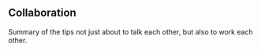 ## Collaboration

Summary of the tips not just about to talk each other, but also to work each other. 
